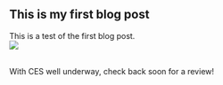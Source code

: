 ## This is my first blog post

This is a test of the first blog post. <br>
<img src=https://cdn.ces.tech/ces/media/logos-and-icons/2023/cescta_combologo_clr.png>

<br>With CES well underway, check back soon for a review!
